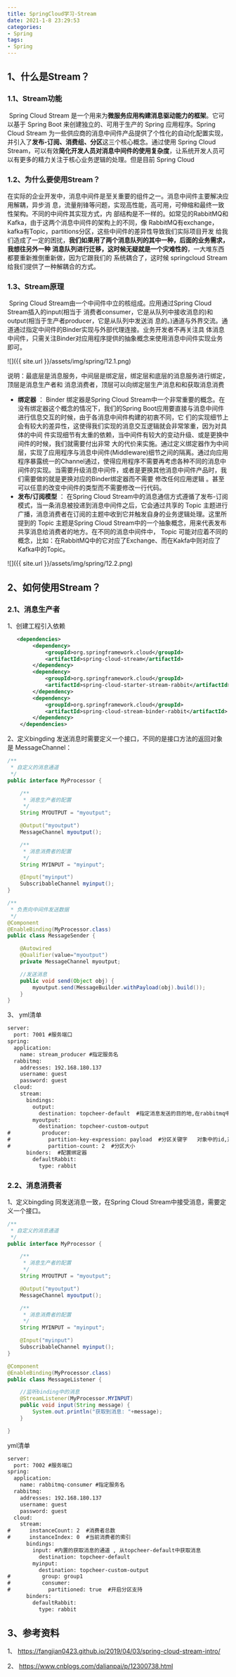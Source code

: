 ```yaml
---
title: SpringCloud学习-Stream
date: 2021-1-8 23:29:53
categories:
- Spring
tags:
- Spring
---
```


## 1、什么是Stream？

### 1.1、Stream功能

​       Spring Cloud Stream 是一个用来为**微服务应用构建消息驱动能力的框架**。它可以基于 Spring Boot 来创建独立的、可用于生产的 Spring 应用程序。Spring Cloud Stream 为一些供应商的消息中间件产品提供了个性化的自动化配置实现，并引入了**发布-订阅、消费组、分区**这三个核心概念。通过使用 Spring Cloud Stream，可以有效**简化开发人员对消息中间件的使用复杂度**，让系统开发人员可以有更多的精力关注于核心业务逻辑的处理。但是目前 Spring Cloud 

### 1.2、为什么要使用Stream？

​       在实际的企业开发中，消息中间件是至关重要的组件之一。消息中间件主要解决应用解耦，异步消
息，流量削锋等问题，实现高性能，高可用，可伸缩和最终一致性架构。不同的中间件其实现方式，内
部结构是不一样的。如常见的RabbitMQ和Kafka，由于这两个消息中间件的架构上的不同，像
RabbitMQ有exchange，kafka有Topic，partitions分区，这些中间件的差异性导致我们实际项目开发
给我们造成了一定的困扰，**我们如果用了两个消息队列的其中一种，后面的业务需求，我想往另外一种**
**消息队列进行迁移，这时候无疑就是一个灾难性的**，一大堆东西都要重新推倒重新做，因为它跟我们的
系统耦合了，这时候 springcloud Stream 给我们提供了一种解耦合的方式。 

### 1.3、Stream原理

​      Spring Cloud Stream由一个中间件中立的核组成。应用通过Spring Cloud Stream插入的input(相当于
消费者consumer，它是从队列中接收消息的)和output(相当于生产者producer，它是从队列中发送消
息的。)通道与外界交流。通道通过指定中间件的Binder实现与外部代理连接。业务开发者不再关注具
体消息中间件，只需关注Binder对应用程序提供的抽象概念来使用消息中间件实现业务即可。 

![]({{ site.url }}/assets/img/spring/12.1.png)


   说明：最底层是消息服务，中间层是绑定层，绑定层和底层的消息服务进行绑定，顶层是消息生产者和
消息消费者，顶层可以向绑定层生产消息和和获取消息消费 

-  **绑定器** ： Binder 绑定器是Spring Cloud Stream中一个非常重要的概念。在没有绑定器这个概念的情况下，我们的Spring Boot应用要直接与消息中间件进行信息交互的时候，由于各消息中间件构建的初衷不同，它
  们的实现细节上会有较大的差异性，这使得我们实现的消息交互逻辑就会非常笨重，因为对具体的中间
  件实现细节有太重的依赖，当中间件有较大的变动升级、或是更换中间件的时候，我们就需要付出非常
  大的代价来实施。通过定义绑定器作为中间层，实现了应用程序与消息中间件(Middleware)细节之间的隔离。通过向应用程序暴露统一的Channel通过，使得应用程序不需要再考虑各种不同的消息中间件的实现。当需要升级消息中间件，或者是更换其他消息中间件产品时，我们需要做的就是更换对应的Binder绑定器而不需要
  修改任何应用逻辑 。甚至可以任意的改变中间件的类型而不需要修改一行代码。 
-  **发布/订阅模型** ： 在Spring Cloud Stream中的消息通信方式遵循了发布-订阅模式，当一条消息被投递到消息中间件之后，它会通过共享的 Topic 主题进行广播，消息消费者在订阅的主题中收到它并触发自身的业务逻辑处理。这里所提到的 Topic 主题是Spring Cloud Stream中的一个抽象概念，用来代表发布共享消息给消费者的地方。在不同的消息中间件中， Topic 可能对应着不同的概念，比如：在RabbitMQ中的它对应了Exchange、而在Kakfa中则对应了Kafka中的Topic。 

![]({{ site.url }}/assets/img/spring/12.2.png)


## 2、如何使用Stream？

### 2.1、消息生产者

 1、创建工程引入依赖 

```xml
   <dependencies>
        <dependency>
            <groupId>org.springframework.cloud</groupId>
            <artifactId>spring-cloud-stream</artifactId>
        </dependency>
        <dependency>
            <groupId>org.springframework.cloud</groupId>
            <artifactId>spring-cloud-starter-stream-rabbit</artifactId>
        </dependency>
        <dependency>
            <groupId>org.springframework.cloud</groupId>
            <artifactId>spring-cloud-stream-binder-rabbit</artifactId>
        </dependency>
    </dependencies>
```

 2、定义bingding
发送消息时需要定义一个接口，不同的是接口方法的返回对象是 MessageChannel： 

```java
/**
 * 自定义的消息通道
 */
public interface MyProcessor {

    /**
     * 消息生产者的配置
     */
    String MYOUTPUT = "myoutput";

    @Output("myoutput")
    MessageChannel myoutput();

    /**
     * 消息消费者的配置
     */
    String MYINPUT = "myinput";

    @Input("myinput")
    SubscribableChannel myinput();
}
```

```java
/**
 * 负责向中间件发送数据
 */
@Component
@EnableBinding(MyProcessor.class)
public class MessageSender {

    @Autowired
    @Qualifier(value="myoutput")
    private MessageChannel myoutput;

    //发送消息
    public void send(Object obj) {
        myoutput.send(MessageBuilder.withPayload(obj).build());
    }
}
```

3、 yml清单 

```xml
server:
  port: 7001 #服务端口
spring:
  application:
    name: stream_producer #指定服务名
  rabbitmq:
    addresses: 192.168.180.137
    username: guest
    password: guest
  cloud:
    stream:
      bindings:
        output:
          destination: topcheer-default  #指定消息发送的目的地,在rabbitmq中,发送到一个topcheer-default的exchange中
        myoutput:
          destination: topcheer-custom-output
#          producer:
#            partition-key-expression: payload  #分区关键字   对象中的id,对象
#            partition-count: 2  #分区大小
      binders:  #配置绑定器
        defaultRabbit:
          type: rabbit
```

### 2.2、消息消费者

 1、定义bingding
同发送消息一致，在Spring Cloud Stream中接受消息，需要定义一个接口。 

```java
/**
 * 自定义的消息通道
 */
public interface MyProcessor {

    /**
     * 消息生产者的配置
     */
    String MYOUTPUT = "myoutput";

    @Output("myoutput")
    MessageChannel myoutput();

    /**
     * 消息消费者的配置
     */
    String MYINPUT = "myinput";

    @Input("myinput")
    SubscribableChannel myinput();
}
```

```java
@Component
@EnableBinding(MyProcessor.class)
public class MessageListener {

    //监听binding中的消息
    @StreamListener(MyProcessor.MYINPUT)
    public void input(String message) {
        System.out.println("获取到消息: "+message);
    }

}
```

 yml清单 

```xml
server:
  port: 7002 #服务端口
spring:
  application:
    name: rabbitmq-consumer #指定服务名
  rabbitmq:
    addresses: 192.168.180.137
    username: guest
    password: guest
  cloud:
    stream:
#      instanceCount: 2  #消费者总数
#      instanceIndex: 0  #当前消费者的索引
      bindings:
        input: #内置的获取消息的通道 , 从topcheer-default中获取消息
          destination: topcheer-default
        myinput:
          destination: topcheer-custom-output
#          group: group1
#          consumer:
#            partitioned: true  #开启分区支持
      binders:
        defaultRabbit:
          type: rabbit
```

## 3、参考资料

1、 https://fangjian0423.github.io/2019/04/03/spring-cloud-stream-intro/ 

2、 https://www.cnblogs.com/dalianpai/p/12300738.html 



